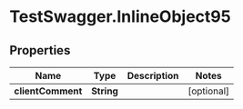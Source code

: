 # TestSwagger.InlineObject95

## Properties

Name | Type | Description | Notes
------------ | ------------- | ------------- | -------------
**clientComment** | **String** |  | [optional] 


